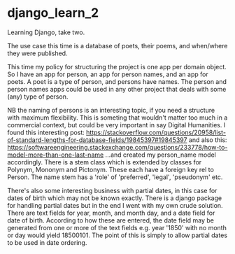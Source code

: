# django_learn_2

Learning Django, take two.

The use case this time is a database of poets, their poems, and when/where they were published.

This time my policy for structuring the project is one app per domain object. So I have an app for person, an app for person names, and an app for poets. A poet is a type of person, and persons have names. The person and person names apps could be used in any other project that deals with some (any) type of person.

NB the naming of persons is an interesting topic, if you need a structure with maximum flexibility. This is someting that wouldn't matter too much in a commercial context, but could be very important in say Digital Humanities. I found this interesting post:
https://stackoverflow.com/questions/20958/list-of-standard-lengths-for-database-fields/19845397#19845397
and also this:
https://softwareengineering.stackexchange.com/questions/233778/how-to-model-more-than-one-last-name
...and created my person_name model accordingly. There is a stem class which is extended by classes for Polynym, Mononym and Pictonym. These each have a foreign key rel to Person. The name stem has a 'role'  of 'preferred', 'legal',  'pseudonym' etc.


There's also some interesting business with partial dates, in this case for dates of birth which may not be known exactly. There is a django package for handling partial dates but in the end I went with my own crude solution. There are text fields for year, month, and month day, and a date field for date of birth. According to how these are entered, the date field may be generated from one or more of the text fields e.g. year '1850' with no month or day would yield 18500101. The point of this is simply to allow partial dates to be used in date ordering. 
